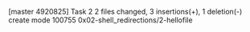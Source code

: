 [master 4920825] Task 2
 2 files changed, 3 insertions(+), 1 deletion(-)
 create mode 100755 0x02-shell_redirections/2-hellofile
